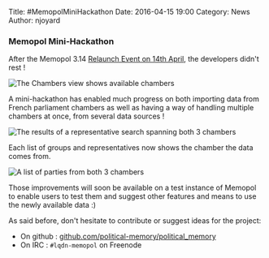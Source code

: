 Title: #MemopolMiniHackathon
Date: 2016-04-15 19:00
Category: News
Author: njoyard

### Memopol Mini-Hackathon

After the Memopol 3.14 [Relaunch Event on 14th April](http://mediakit.laquadrature.net/embed/2390), the developers didn't rest !

![The Chambers view shows available chambers](https://framapic.org/0I9FmC0pH8HY/u8BTfyKzG5ME.png)

A mini-hackathon has enabled much progress on both importing data from French parliament chambers as well as having a way of handling multiple chambers at once, from several data sources !

![The results of a representative search spanning both 3 chambers](https://framapic.org/rFT4Yzpf64Ad/JZLsYXgQhiHL.png)

Each list of groups and representatives now shows the chamber the data comes from.

![A list of parties from both 3 chambers](https://framapic.org/b1NPg97yX9c4/jLttWX5jbmqM.png)

Those improvements will soon be available on a test instance of Memopol to enable users to test them and suggest other features and means to use the newly available data :)

As said before, don't hesitate to contribute or suggest ideas for the project:

* On github : [github.com/political-memory/political_memory](https://github.com/political-memory/political_memory)
* On IRC : `#lqdn-memopol` on Freenode
